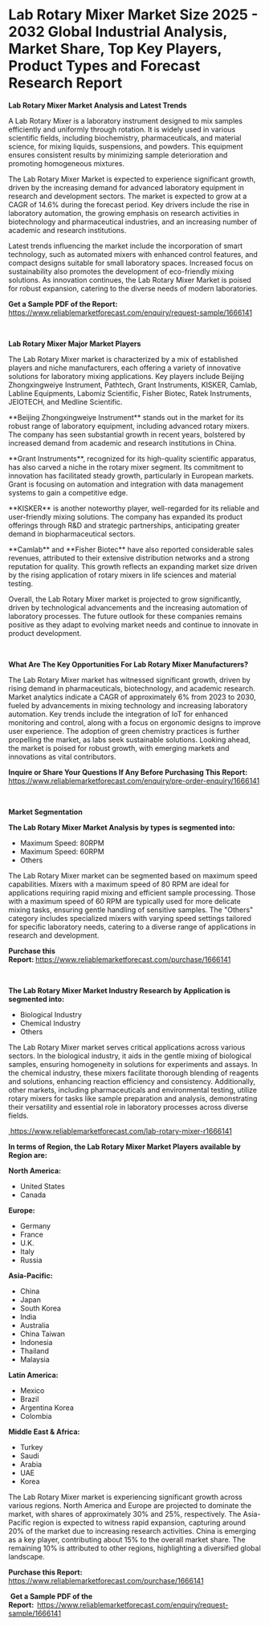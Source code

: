 <p><h1>Lab Rotary Mixer Market Size 2025 - 2032 Global Industrial Analysis, Market Share, Top Key Players, Product Types and Forecast Research Report</h1></p><p><strong>Lab Rotary Mixer Market Analysis and Latest Trends</strong></p>
<p><p>A Lab Rotary Mixer is a laboratory instrument designed to mix samples efficiently and uniformly through rotation. It is widely used in various scientific fields, including biochemistry, pharmaceuticals, and material science, for mixing liquids, suspensions, and powders. This equipment ensures consistent results by minimizing sample deterioration and promoting homogeneous mixtures.</p><p>The Lab Rotary Mixer Market is expected to experience significant growth, driven by the increasing demand for advanced laboratory equipment in research and development sectors. The market is expected to grow at a CAGR of 14.6% during the forecast period. Key drivers include the rise in laboratory automation, the growing emphasis on research activities in biotechnology and pharmaceutical industries, and an increasing number of academic and research institutions.</p><p>Latest trends influencing the market include the incorporation of smart technology, such as automated mixers with enhanced control features, and compact designs suitable for small laboratory spaces. Increased focus on sustainability also promotes the development of eco-friendly mixing solutions. As innovation continues, the Lab Rotary Mixer Market is poised for robust expansion, catering to the diverse needs of modern laboratories.</p></p>
<p><strong>Get a Sample PDF of the Report:&nbsp;</strong> <a href="https://www.reliablemarketforecast.com/enquiry/request-sample/1666141?utm_campaign=2991&utm_medium=2&utm_source=Github&utm_content=ia&utm_term=17042025&utm_id=lab-rotary-mixer">https://www.reliablemarketforecast.com/enquiry/request-sample/1666141</a></p>
<p>&nbsp;</p>
<p><strong>Lab Rotary Mixer Major Market Players</strong></p>
<p><p>The Lab Rotary Mixer market is characterized by a mix of established players and niche manufacturers, each offering a variety of innovative solutions for laboratory mixing applications. Key players include Beijing Zhongxingweiye Instrument, Pathtech, Grant Instruments, KISKER, Camlab, Labline Equipments, Labomiz Scientific, Fisher Biotec, Ratek Instruments, JEIOTECH, and Medline Scientific.</p><p>**Beijing Zhongxingweiye Instrument** stands out in the market for its robust range of laboratory equipment, including advanced rotary mixers. The company has seen substantial growth in recent years, bolstered by increased demand from academic and research institutions in China.</p><p>**Grant Instruments**, recognized for its high-quality scientific apparatus, has also carved a niche in the rotary mixer segment. Its commitment to innovation has facilitated steady growth, particularly in European markets. Grant is focusing on automation and integration with data management systems to gain a competitive edge.</p><p>**KISKER** is another noteworthy player, well-regarded for its reliable and user-friendly mixing solutions. The company has expanded its product offerings through R&D and strategic partnerships, anticipating greater demand in biopharmaceutical sectors.</p><p>**Camlab** and **Fisher Biotec** have also reported considerable sales revenues, attributed to their extensive distribution networks and a strong reputation for quality. This growth reflects an expanding market size driven by the rising application of rotary mixers in life sciences and material testing.</p><p>Overall, the Lab Rotary Mixer market is projected to grow significantly, driven by technological advancements and the increasing automation of laboratory processes. The future outlook for these companies remains positive as they adapt to evolving market needs and continue to innovate in product development.</p></p>
<p>&nbsp;</p>
<p><strong>What Are The Key Opportunities For Lab Rotary Mixer Manufacturers?</strong></p>
<p><p>The Lab Rotary Mixer market has witnessed significant growth, driven by rising demand in pharmaceuticals, biotechnology, and academic research. Market analytics indicate a CAGR of approximately 6% from 2023 to 2030, fueled by advancements in mixing technology and increasing laboratory automation. Key trends include the integration of IoT for enhanced monitoring and control, along with a focus on ergonomic designs to improve user experience. The adoption of green chemistry practices is further propelling the market, as labs seek sustainable solutions. Looking ahead, the market is poised for robust growth, with emerging markets and innovations as vital contributors.</p></p>
<p><strong>Inquire or Share Your Questions If Any Before Purchasing This Report:</strong> <a href="https://www.reliablemarketforecast.com/enquiry/pre-order-enquiry/1666141?utm_campaign=2991&utm_medium=2&utm_source=Github&utm_content=ia&utm_term=17042025&utm_id=lab-rotary-mixer">https://www.reliablemarketforecast.com/enquiry/pre-order-enquiry/1666141</a></p>
<p>&nbsp;</p>
<p><strong>Market Segmentation</strong></p>
<p><strong>The Lab Rotary Mixer Market Analysis by types is segmented into:</strong></p>
<p><ul><li>Maximum Speed: 80RPM</li><li>Maximum Speed: 60RPM</li><li>Others</li></ul></p>
<p><p>The Lab Rotary Mixer market can be segmented based on maximum speed capabilities. Mixers with a maximum speed of 80 RPM are ideal for applications requiring rapid mixing and efficient sample processing. Those with a maximum speed of 60 RPM are typically used for more delicate mixing tasks, ensuring gentle handling of sensitive samples. The "Others" category includes specialized mixers with varying speed settings tailored for specific laboratory needs, catering to a diverse range of applications in research and development.</p></p>
<p><strong>Purchase this Report:&nbsp;</strong><a href="https://www.reliablemarketforecast.com/purchase/1666141?utm_campaign=2991&utm_medium=2&utm_source=Github&utm_content=ia&utm_term=17042025&utm_id=lab-rotary-mixer">https://www.reliablemarketforecast.com/purchase/1666141</a></p>
<p>&nbsp;</p>
<p><strong>The Lab Rotary Mixer Market Industry Research by Application is segmented into:</strong></p>
<p><ul><li>Biological Industry</li><li>Chemical Industry</li><li>Others</li></ul></p>
<p><p>The Lab Rotary Mixer market serves critical applications across various sectors. In the biological industry, it aids in the gentle mixing of biological samples, ensuring homogeneity in solutions for experiments and assays. In the chemical industry, these mixers facilitate thorough blending of reagents and solutions, enhancing reaction efficiency and consistency. Additionally, other markets, including pharmaceuticals and environmental testing, utilize rotary mixers for tasks like sample preparation and analysis, demonstrating their versatility and essential role in laboratory processes across diverse fields.</p></p>
<p><a href="https://www.reliablemarketforecast.com/lab-rotary-mixer-r1666141?utm_campaign=2991&utm_medium=2&utm_source=Github&utm_content=ia&utm_term=17042025&utm_id=lab-rotary-mixer">&nbsp;https://www.reliablemarketforecast.com/lab-rotary-mixer-r1666141</a></p>
<p><strong>In terms of Region, the Lab Rotary Mixer Market Players available by Region are:</strong></p>
<p>
    <p> <strong> North America: </strong>
        <ul>
            <li>United States</li>
            <li>Canada</li>
        </ul>
        </p> 
    <p> <strong> Europe: </strong>
        <ul>
            <li>Germany</li>
            <li>France</li>
            <li>U.K.</li>
            <li>Italy</li>
            <li>Russia</li>
        </ul>
        </p> 
    <p> <strong> Asia-Pacific: </strong>
        <ul>
            <li>China</li>
            <li>Japan</li>
            <li>South Korea</li>
            <li>India</li>
            <li>Australia</li>
            <li>China Taiwan</li>
            <li>Indonesia</li>
            <li>Thailand</li>
            <li>Malaysia</li>
        </ul>
        </p> 
    <p> <strong> Latin America: </strong>
        <ul>
            <li>Mexico</li>
            <li>Brazil</li>
            <li>Argentina Korea</li>
            <li>Colombia</li>
        </ul>
        </p> 
    <p> <strong> Middle East & Africa: </strong>
        <ul>
            <li>Turkey</li>
            <li>Saudi</li>
            <li>Arabia</li>
            <li>UAE</li>
            <li>Korea</li>
        </ul>
    </p>
    </p>
<p><p>The Lab Rotary Mixer market is experiencing significant growth across various regions. North America and Europe are projected to dominate the market, with shares of approximately 30% and 25%, respectively. The Asia-Pacific region is expected to witness rapid expansion, capturing around 20% of the market due to increasing research activities. China is emerging as a key player, contributing about 15% to the overall market share. The remaining 10% is attributed to other regions, highlighting a diversified global landscape.</p></p>
<p><strong>Purchase this Report: </strong><a href="https://www.reliablemarketforecast.com/purchase/1666141?utm_campaign=2991&utm_medium=2&utm_source=Github&utm_content=ia&utm_term=17042025&utm_id=lab-rotary-mixer">https://www.reliablemarketforecast.com/purchase/1666141</a></p>
<p>&nbsp;<strong>Get a Sample PDF of the Report:&nbsp;&nbsp;</strong><a href="https://www.reliablemarketforecast.com/enquiry/request-sample/1666141?utm_campaign=2991&utm_medium=2&utm_source=Github&utm_content=ia&utm_term=17042025&utm_id=lab-rotary-mixer">https://www.reliablemarketforecast.com/enquiry/request-sample/1666141</a></p>
<p><strong></strong></p>
<p><p></p><p></p><p></p></p>